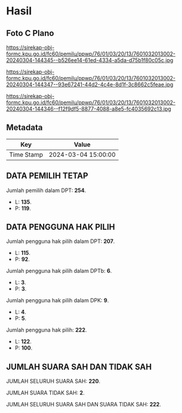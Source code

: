 # Hasil

## Foto C Plano

https://sirekap-obj-formc.kpu.go.id/fc60/pemilu/ppwp/76/01/03/20/13/7601032013002-20240304-144345--b526ee14-61ed-4334-a5da-d75b1f80c05c.jpg

https://sirekap-obj-formc.kpu.go.id/fc60/pemilu/ppwp/76/01/03/20/13/7601032013002-20240304-144347--93e67241-44d2-4c4e-8d1f-3c8662c5feae.jpg

https://sirekap-obj-formc.kpu.go.id/fc60/pemilu/ppwp/76/01/03/20/13/7601032013002-20240304-144346--f12f9df5-8877-4088-a8e5-fc4035692c13.jpg


## Metadata

| Key        | Value               |
| ---------- | ------------------- |
| Time Stamp | 2024-03-04 15:00:00 |


## DATA PEMILIH TETAP

Jumlah pemilih dalam DPT: **254**.
 * L: **135**.
 * P: **119**.

## DATA PENGGUNA HAK PILIH

Jumlah pengguna hak pilih dalam DPT: **207**.
 * L: **115**.
 * P: **92**.

Jumlah pengguna hak pilih dalam DPTb: **6**.
 * L: **3**.
 * P: **3**.

Jumlah pengguna hak pilih dalam DPK: **9**.
 * L: **4**.
 * P: **5**.

Jumlah pengguna hak pilih: **222**.
 * L: **122**.
 * P: **100**.

## JUMLAH SUARA SAH DAN TIDAK SAH

JUMLAH SELURUH SUARA SAH: **220**.

JUMLAH SUARA TIDAK SAH: **2**.

JUMLAH SELURUH SUARA SAH DAN SUARA TIDAK SAH: **222**.


